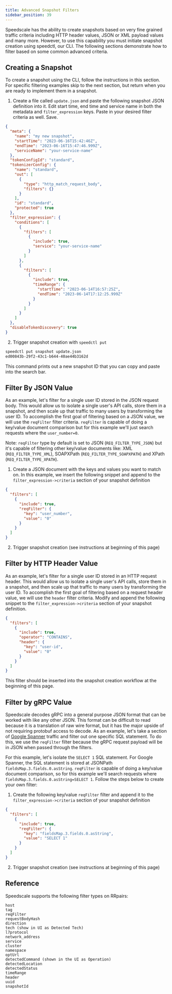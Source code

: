 ```yaml
---
title: Advanced Snapshot Filters
sidebar_position: 39
---
```


Speedscale has the ability to create snapshots based on very fine grained traffic criteria including HTTP header values, JSON or XML payload values and many more. However, to use this capability you must initiate snapshot creation using speedctl, our CLI. The following sections demonstrate how to filter based on some common advanced criteria.

## Creating a Snapshot

To create a snapshot using the CLI, follow the instructions in this section. For specific filtering examples skip to the next section, but return when you are ready to implement them in a snapshot.

1. Create a file called `update.json` and paste the following snapshot JSON definition into it. Edit start time, end time and service name in both the metadata and `filter_expression` keys. Paste in your desired filter criteria as well. Save.

```json
{
  "meta": {
    "name": "my new snapshot",
    "startTime": "2023-06-16T15:42:46Z",
    "endTime": "2023-06-16T15:47:46.999Z",
    "serviceName": "your-service-name"
  },
  "tokenConfigId": "standard",
  "tokenizerConfig": {
    "name": "standard",
    "out": [
      {
        "type": "http_match_request_body",
        "filters": {}
      }
    ],
    "id": "standard",
    "protected": true
  },
  "filter_expression": {
    "conditions": [
      {
        "filters": [
          {
            "include": true,
            "service": "your-service-name"
          }
        ]
      },
      {
        "filters": [
          {
            "include": true,
            "timeRange": {
              "startTime": "2023-06-14T16:57:25Z",
              "endTime": "2023-06-14T17:12:25.999Z"
            }
          }
        ]
      }
    ]
  },
  "disableTokenDiscovery": true
}
```

2. Trigger snapshot creation with `speedctl put`

```bash
speedctl put snapshot update.json
ed00843b-29f2-43c1-b644-40ae44b3162d
```

This command prints out a new snapshot ID that you can copy and paste into the search bar.

## Filter By JSON Value

As an example, let's filter for a single user ID stored in the JSON request body. This would allow us to isolate a single user's API calls, store them in a snapshot, and then scale up that traffic to many users by transforming the user ID. To accomplish the first goal of filtering based on a JSON value, we will use the `reqFilter` filter criteria. `reqFilter` is capable of doing a key/value document comparison but for this example we'll just search requests where the `user_number=0`.

Note: `reqFilter` type by default is set to JSON (`REQ_FILTER_TYPE_JSON`) but it's capable of filtering other key/value documents like: XML (`REQ_FILTER_TYPE_XML`), SOAPXPath (`REQ_FILTER_TYPE_SOAPXPATH`) and XPath (`REQ_FILTER_TYPE_XPATH`).

1. Create a JSON document with the keys and values you want to match on. In this example, we insert the following snippet and append to the `filter_expression->criteria` section of your snapshot definition

```json
{
  "filters": [
    {
      "include": true,
      "reqFilter": {
        "key": "user_number",
        "value": "0"
      }
    }
  ]
}
```

2. Trigger snapshot creation (see instructions at beginning of this page)

## Filter by HTTP Header Value

As an example, let's filter for a single user ID stored in an HTTP request header. This would allow us to isolate a single user's API calls, store them in a snapshot, and then scale up that traffic to many users by transforming the user ID. To accomplish the first goal of filtering based on a request header value, we will use the `header` filter criteria. Modify and append the following snippet to the `filter_expression->criteria` section of your snapshot definition.

```json
{
  "filters": [
    {
      "include": true,
      "operator": "CONTAINS",
      "header": {
        "key": "user-id",
        "value": "0"
      }
    }
  ]
}
```

This filter should be inserted into the snapshot creation workflow at the beginning of this page.

## Filter by gRPC Value

Speedscale decodes gRPC into a general purpose JSON format that can be worked with like any other JSON. This format can be difficult to read because it is a translation of raw wire format, but it has the major upside of not requiring protobuf access to decode. As an example, let's take a section of [Google Spanner](https://cloud.google.com/spanner) traffic and filter out one specific SQL statement. To do this, we use the `reqFilter` filter because the gRPC request payload will be in JSON when passed through the filters.

For this example, let's isolate the `SELECT 1` SQL statement. For Google Spanner, the SQL statement is stored at JSONPath `fieldsMap.3.fields.0.asString`. `reqFilter` is capable of doing a key/value document comparison, so for this example we'll search requests where `fieldsMap.3.fields.0.asString=SELECT 1`. Follow the steps below to create your own filter:

1. Create the following key/value `reqFilter` filter and append it to the `filter_expression->criteria` section of your snapshot definition

```json
{
  "filters": [
    {
      "include": true,
      "reqFilter": {
        "key": "fieldsMap.3.fields.0.asString",
        "value": "SELECT 1"
      }
    }
  ]
}
```

2. Trigger snapshot creation (see instructions at beginning of this page)

## Reference

Speedscale supports the following filter types on RRpairs:

```
host
tag
reqFilter
requestBodyHash
direction
tech (show in UI as Detected Tech)
l7protocol
network_address
service
cluster
namespace
optUrl
detectedCommand (shown in the UI as Operation)
detectedLocation
detectedStatus
timeRange
header
uuid
snapshotId
```
